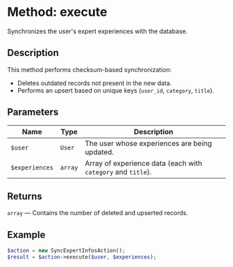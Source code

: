 # Method: execute

Synchronizes the user's expert experiences with the database.

## Description
This method performs checksum-based synchronization:
- Deletes outdated records not present in the new data.
- Performs an upsert based on unique keys (`user_id`, `category`, `title`).

## Parameters
| Name | Type | Description |
|------|------|-------------|
| `$user` | `User` | The user whose experiences are being updated. |
| `$experiences` | `array` | Array of experience data (each with `category` and `title`). |

## Returns
`array` — Contains the number of deleted and upserted records.

## Example
```php
$action = new SyncExpertInfosAction();
$result = $action->execute($user, $experiences);

